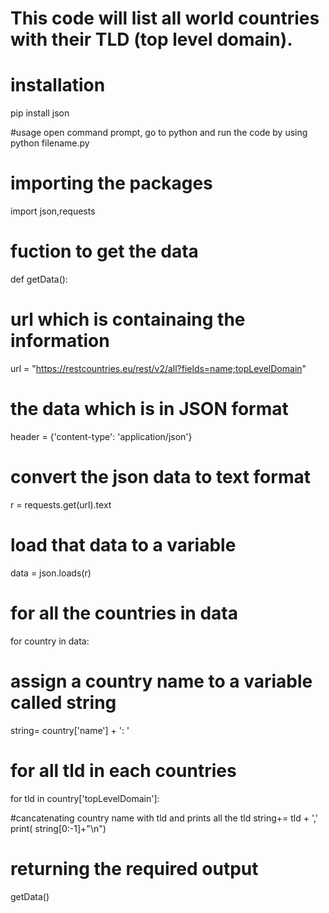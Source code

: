 # This code will list all world countries with their TLD (top level domain).

# installation
pip install json

#usage
open command prompt, go to python and run the code by using python filename.py

# importing the packages

import json,requests 

# fuction to get the data
def getData(): 

# url which is containaing the information
  url = "https://restcountries.eu/rest/v2/all?fields=name;topLevelDomain" 
  
  # the data which is in JSON format
  header = {'content-type': 'application/json'} 
  
  # convert the json data to text format
  r = requests.get(url).text 
  
   # load that data to a variable
  data = json.loads(r)
  
  # for all the countries in data
  for country in data:   
  
  # assign a country name to a variable called string 
  string= country['name'] + ': '
  
  # for all tld in each countries 
   for tld in country['topLevelDomain']: 
   
   #cancatenating country name with tld and prints all the tld 
      string+= tld + ','
      print( string[0:-1]+"\n")
      
# returning the required output
getData() 



